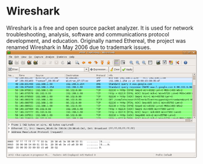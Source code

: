 # Wireshark


Wireshark is a free and open source packet analyzer. It is used for
network troubleshooting, analysis, software and communications protocol
development, and education. Originally named Ethereal, the project was
renamed Wireshark in May 2006 due to trademark issues.\
![](./images/15009231.png?width=477)

